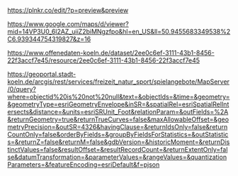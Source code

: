 
https://plnkr.co/edit/?p=preview&preview

https://www.google.com/maps/d/viewer?mid=14VP3U0_6l2AZ_uiiZ2biMNgzfpo&hl=en_US&ll=50.9455683349538%2C6.939344754319827&z=16

https://www.offenedaten-koeln.de/dataset/2ee0c6ef-3111-43b1-8456-22f3accf7e45/resource/2ee0c6ef-3111-43b1-8456-22f3accf7e45

https://geoportal.stadt-koeln.de/arcgis/rest/services/freizeit_natur_sport/spielangebote/MapServer/0/query?where=objectid%20is%20not%20null&text=&objectIds=&time=&geometry=&geometryType=esriGeometryEnvelope&inSR=&spatialRel=esriSpatialRelIntersects&distance=&units=esriSRUnit_Foot&relationParam=&outFields=%2A&returnGeometry=true&returnTrueCurves=false&maxAllowableOffset=&geometryPrecision=&outSR=4326&havingClause=&returnIdsOnly=false&returnCountOnly=false&orderByFields=&groupByFieldsForStatistics=&outStatistics=&returnZ=false&returnM=false&gdbVersion=&historicMoment=&returnDistinctValues=false&resultOffset=&resultRecordCount=&returnExtentOnly=false&datumTransformation=&parameterValues=&rangeValues=&quantizationParameters=&featureEncoding=esriDefault&f=pjson
